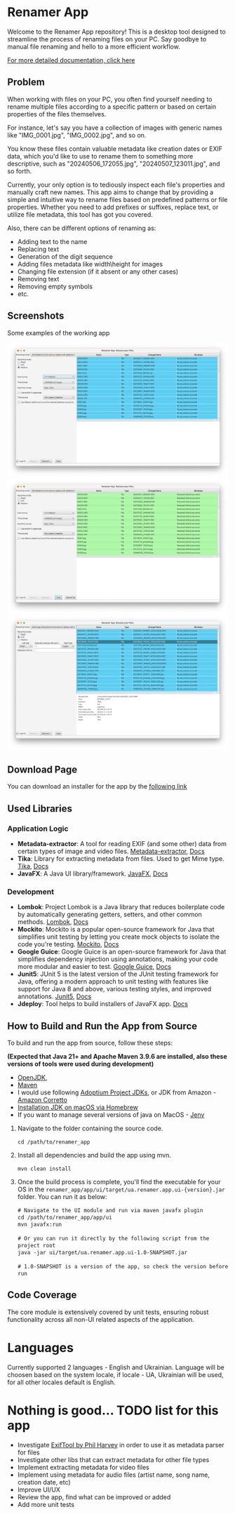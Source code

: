 # Renamer App

Welcome to the Renamer App repository! This is a desktop tool designed to streamline the process of renaming files on
your PC. Say goodbye to manual file renaming and hello to a more efficient workflow.

[For more detailed documentation, click here](docs/documentation.md)

## Problem

When working with files on your PC, you often find yourself needing to rename multiple files according to a specific
pattern or based on certain properties of the files themselves.

For instance, let's say you have a collection of images with generic names like "IMG_0001.jpg", "IMG_0002.jpg", and so
on.

You know these files contain valuable metadata like creation dates or EXIF data, which you'd like to use to rename them
to something more descriptive, such as "20240506_172055.jpg", "20240507_123011.jpg", and so forth.

Currently, your only option is to tediously inspect each file's properties and manually craft new names. This app aims
to change that by providing a simple and intuitive way to rename files based on predefined patterns or file properties.
Whether you need to add prefixes or suffixes, replace text, or utilize file metadata, this tool has got you covered.

Also, there can be different options of renaming as:

- Adding text to the name
- Replacing text
- Generation of the digit sequence
- Adding files metadata like width\height for images
- Changing file extension (if it absent or any other cases)
- Removing text
- Removing empty symbols
- etc.

## Screenshots

Some examples of the working app

![File Renamer App - ex1](docs/app_screen_example_1.png)
![File Renamer App - ex2](docs/app_screen_example_2.png)
![File Renamer App - ex3](docs/app_screen_example_3.png)

## Download Page

You can download an installer for the app by the [following link](https://github.com/sanyokkua/renamer_app/releases)

## Used Libraries

### Application Logic

- **Metadata-extractor**: A tool for reading EXIF (and some other) data from certain types of image and video
  files. [Metadata-extractor](https://mvnrepository.com/artifact/com.drewnoakes/metadata-extractor/2.19.0), [Docs](https://github.com/drewnoakes/metadata-extractor)
- **Tika**: Library for extracting metadata from files. Used to get Mime
  type. [Tika](https://mvnrepository.com/artifact/org.apache.tika/), [Docs](https://tika.apache.org)
- **JavaFX**: A Java UI
  library/framework. [JavaFX](https://mvnrepository.com/artifact/org.openjfx/javafx), [Docs](https://openjfx.io/index.html)

### Development

- **Lombok**: Project Lombok is a Java library that reduces boilerplate code by automatically generating getters,
  setters, and other common
  methods. [Lombok](https://mvnrepository.com/artifact/org.projectlombok/lombok), [Docs](https://projectlombok.org)
- **Mockito**: Mockito is a popular open-source framework for Java that simplifies unit testing by letting you create
  mock objects to isolate the code you're
  testing. [Mockito](https://mvnrepository.com/artifact/org.mockito), [Docs](https://site.mockito.org)
- **Google Guice**: Google Guice is an open-source framework for Java that simplifies dependency injection using
  annotations, making your code more modular and easier to
  test. [Google Guice](https://mvnrepository.com/artifact/com.google.inject/guice), [Docs](https://github.com/google/guice)
- **Junit5**: JUnit 5 is the latest version of the JUnit testing framework for Java, offering a modern approach to unit
  testing with features like support for Java 8 and above, various testing styles, and improved
  annotations. [Junit5](https://mvnrepository.com/artifact/org.junit.jupiter), [Docs](https://junit.org/junit5/)
- **Jdeploy**: Tool helps to build installers of JavaFX app. [Docs](https://www.jdeploy.com)

## How to Build and Run the App from Source

To build and run the app from source, follow these steps:

**(Expected that Java 21+ and Apache Maven 3.9.6 are installed, also these versions of tools were used during
development)**

- [OpenJDK](https://openjdk.org/projects/jdk/21/),
- [Maven](https://maven.apache.org)
- I would use following [Adoptium Project JDKs](https://adoptium.net), or JDK from
  Amazon - [Amazon Corretto](https://aws.amazon.com/ru/corretto/)
- [Installation JDK on macOS via Homebrew](https://formulae.brew.sh/cask/temurin#default)
- If you want to manage several versions of java on MacOS - [Jenv](https://formulae.brew.sh/formula/jenv#default)

1. Navigate to the folder containing the source code.
   ```shell
   cd /path/to/renamer_app
   ```
2. Install all dependencies and build the app using mvn.
   ```shell
   mvn clean install
   ```
3. Once the build process is complete, you'll find the executable for your OS in
   the `renamer_app/app/ui/target/ua.renamer.app.ui-{version}.jar` folder. You can run it as below:
   ```shell
   # Navigate to the UI module and run via maven javafx plugin
   cd /path/to/renamer_app/app/ui
   mvn javafx:run
   
   # Or you can run it directly by the following script from the project root
   java -jar ui/target/ua.renamer.app.ui-1.0-SNAPSHOT.jar
   
   # 1.0-SNAPSHOT is a version of the app, so check the version before run
   ```

## Code Coverage

The core module is extensively covered by unit tests, ensuring robust functionality across all non-UI related aspects of
the application.

# Languages

Currently supported 2 languages - English and Ukrainian. Language will be choosen based on the system locale, if
locale - UA, Ukrainian will be used, for all other locales default is English.

# Nothing is good... TODO list for this app

- Investigate [ExifTool by Phil Harvey](https://exiftool.org) in order to use it as metadata parser for files
- Investigate other libs that can extract metadata for other file types
- Implement extracting metadata for video files
- Implement using metadata for audio files (artist name, song name, creation date, etc)
- Improve UI/UX
- Review the app, find what can be improved or added
- Add more unit tests